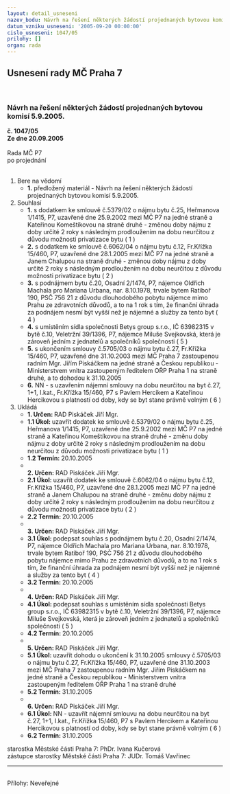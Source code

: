 ```yaml
---
layout: detail_usneseni
nazev_bodu: Návrh na řešení některých žádostí projednaných bytovou komisí 5.9.2005.
datum_vzniku_usneseni: '2005-09-20 00:00:00'
cislo_usneseni: 1047/05
prilohy: []
organ: rada
---
```

<div id="ucUsn_pList" class="usn">
	<span><h2>Usnesení rady MČ Praha 7 </h2>
<br></span><div class="standBody">
<span><h3>Návrh na řešení některých žádostí projednaných bytovou komisí 5.9.2005.</h3></span><div class="center">
		<strong>č. 1047/05</strong><br>
	</div>
<div class="center">
		<strong>Ze dne 20.09.2005</strong><br><br>
	</div>Rada MČ P7<br> po projednání<br><br><ol>
<li>Bere na vědomí<ul><li>
<strong>1.</strong> předložený materiál - Návrh na řešení některých žádostí projednaných bytovou komisí 5.9.2005.</li></ul>
</li>
<li>Souhlasí<ul>
<li>
<strong>1.</strong> s dodatkem ke smlouvě č.5379/02 o nájmu bytu č.25, Heřmanova 1/1415, P7, uzavřené dne 25.9.2002 mezi MČ P7 na jedné straně a Kateřinou Komeštíkovou na straně druhé - změnou doby nájmu z doby určité 2 roky s následným prodloužením na dobu neurčitou z důvodu možnosti privatizace bytu  ( 1 )</li>
<li>
<strong>2.</strong> s dodatkem ke smlouvě č.6062/04 o nájmu bytu č.12, Fr.Křížka 15/460, P7, uzavřené dne 28.1.2005 mezi MČ P7 na jedné straně a Janem Chalupou na straně druhé - změnou doby nájmu z doby určité 2 roky s následným prodloužením na dobu neurčitou z důvodu možnosti privatizace bytu  ( 2 )</li>
<li>
<strong>3.</strong> s podnájmem bytu č.20, Osadní 2/1474, P7, nájemce Oldřich Machala pro Mariana Urbana, nar. 8.10.1978, trvale bytem Ratiboř 190, PSČ 756 21 z důvodu dlouhodobého pobytu nájemce mimo Prahu ze zdravotních důvodů, a to na 1 rok s tím, že finanční úhrada za podnájem nesmí být vyšší než je nájemné a služby za tento byt  ( 4 )</li>
<li>
<strong>4.</strong> s umístěním sídla společnosti Betys group s.r.o., IČ 63982315 v bytě č.10, Veletržní 39/1396, P7, nájemce Miluše Svejkovská, která je zároveň jedním z jednatelů a společníků společnosti  ( 5 )</li>
<li>
<strong>5.</strong> s ukončením smlouvy č.5705/03 o nájmu bytu č.27, Fr.Křížka 15/460, P7, uzavřené dne 31.10.2003 mezi MČ Praha 7 zastoupenou radním Mgr. Jiřím Piskáčkem na jedné straně a Českou republikou - Ministerstvem vnitra zastoupeným ředitelem OŘP Praha 1 na straně druhé, a to dohodou k 31.10.2005</li>
<li>
<strong>6.</strong> NN - s uzavřením nájemní smlouvy na dobu neurčitou na byt č.27, 1+1, I.kat., Fr.Křížka 15/460, P7 s Pavlem Hercikem a Kateřinou Hercikovou s platností od doby, kdy se byt stane právně volným  ( 6 ) </li>
</ul>
</li>
<li>Ukládá<ul>
<li>
<strong>1. Určen: </strong>RAD Piskáček Jiří Mgr.</li>
<li>
<strong>1.1 Úkol: </strong>uzavřít dodatek ke smlouvě č.5379/02 o nájmu bytu č.25, Heřmanova 1/1415, P7, uzavřené dne 25.9.2002 mezi MČ P7 na jedné straně a Kateřinou Komeštíkovou na straně druhé - změnu doby nájmu z doby určité 2 roky s následným prodloužením na dobu neurčitou z důvodu možnosti privatizace bytu  ( 1 )</li>
<li>
<strong>1.2 Termín: </strong>20.10.2005</li>
<li>
<strong><br>2. Určen: </strong>RAD Piskáček Jiří Mgr.</li>
<li>
<strong>2.1 Úkol: </strong>uzavřít dodatek ke smlouvě č.6062/04 o nájmu bytu č.12, Fr.Křížka 15/460, P7, uzavřené dne 28.1.2005 mezi MČ P7 na jedné straně a Janem Chalupou na straně druhé - změnu doby nájmu z doby určité 2 roky s následným prodloužením na dobu neurčitou z důvodu možnosti privatizace bytu  ( 2 )</li>
<li>
<strong>2.2 Termín: </strong>20.10.2005</li>
<li>
<strong><br>3. Určen: </strong>RAD Piskáček Jiří Mgr.</li>
<li>
<strong>3.1 Úkol: </strong>podepsat souhlas s podnájmem bytu č.20, Osadní 2/1474, P7, nájemce Oldřich Machala pro Mariana Urbana, nar. 8.10.1978, trvale bytem Ratiboř 190, PSČ 756 21 z důvodu dlouhodobého pobytu nájemce mimo Prahu ze zdravotních důvodů, a to na 1 rok s tím, že finanční úhrada za podnájem nesmí být vyšší než je nájemné a služby za tento byt  ( 4 )</li>
<li>
<strong>3.2 Termín: </strong>20.10.2005</li>
<li>
<strong><br>4. Určen: </strong>RAD Piskáček Jiří Mgr.</li>
<li>
<strong>4.1 Úkol: </strong>podepsat souhlas s umístěním sídla společnosti Betys group s.r.o., IČ 63982315 v bytě č.10, Veletržní 39/1396, P7, nájemce Miluše Svejkovská, která je zároveň jedním z jednatelů a společníků společnosti  ( 5 )</li>
<li>
<strong>4.2 Termín: </strong>20.10.2005</li>
<li>
<strong><br>5. Určen: </strong>RAD Piskáček Jiří Mgr.</li>
<li>
<strong>5.1 Úkol: </strong>uzavřít dohodu o ukončení k 31.10.2005 smlouvy č.5705/03 o nájmu bytu č.27, Fr.Křížka 15/460, P7, uzavřené dne 31.10.2003 mezi MČ Praha 7 zastoupenou radním Mgr. Jiřím Piskáčkem na jedné straně a Českou republikou - Ministerstvem vnitra zastoupeným ředitelem OŘP Praha 1 na straně druhé</li>
<li>
<strong>5.2 Termín: </strong>31.10.2005</li>
<li>
<strong><br>6. Určen: </strong>RAD Piskáček Jiří Mgr.</li>
<li>
<strong>6.1 Úkol: </strong>NN - uzavřít nájemní smlouvu na dobu neurčitou na byt č.27, 1+1, I.kat., Fr.Křížka 15/460, P7 s Pavlem Hercikem a Kateřinou Hercikovou s platností od doby, kdy se byt stane právně volným  ( 6 ) </li>
<li>
<strong>6.2 Termín: </strong>31.10.2005</li>
</ul>
</li>
</ol>starostka Městské části Praha 7: PhDr. Ivana Kučerová<br>zástupce starostky Městské části Praha 7: JUDr. Tomáš Vavřinec <hr>
<br>Přílohy: Neveřejné</div>
</div>